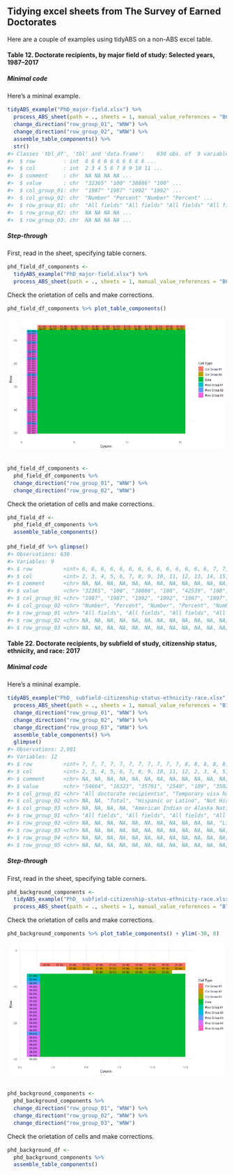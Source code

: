 
<!-- README.md is generated from README.Rmd. Please edit that file -->

## Tidying excel sheets from The Survey of Earned Doctorates

Here are a couple of examples using tidyABS on a non-ABS excel
table.

#### Table 12. Doctorate recipients, by major field of study: Selected years, 1987–2017

##### Minimal code

Here’s a mininal example.

``` r
tidyABS_example("PhD_major-field.xlsx") %>%
  process_ABS_sheet(path = ., sheets = 1, manual_value_references = "B6:O50") %>%
  change_direction("row_group_01", "WNW") %>%
  change_direction("row_group_02", "WNW") %>%
  assemble_table_components() %>%
  str()
#> Classes 'tbl_df', 'tbl' and 'data.frame':    630 obs. of  9 variables:
#>  $ row         : int  6 6 6 6 6 6 6 6 6 6 ...
#>  $ col         : int  2 3 4 5 6 7 8 9 10 11 ...
#>  $ comment     : chr  NA NA NA NA ...
#>  $ value       : chr  "32365" "100" "38886" "100" ...
#>  $ col_group_01: chr  "1987" "1987" "1992" "1992" ...
#>  $ col_group_02: chr  "Number" "Percent" "Number" "Percent" ...
#>  $ row_group_01: chr  "All fields" "All fields" "All fields" "All fields" ...
#>  $ row_group_02: chr  NA NA NA NA ...
#>  $ row_group_03: chr  NA NA NA NA ...
```

##### Step-through

First, read in the sheet, specifying table corners.

``` r
phd_field_df_components <-
  tidyABS_example("PhD_major-field.xlsx") %>%
  process_ABS_sheet(path = ., sheets = 1, manual_value_references = "B6:O50")
```

Check the orietation of cells and make corrections.

``` r
phd_field_df_components %>% plot_table_components()
```

![](US-PhD-data_files/figure-gfm/unnamed-chunk-4-1.png)<!-- -->

``` r

phd_field_df_components <-
  phd_field_df_components %>%
  change_direction("row_group_01", "WNW") %>%
  change_direction("row_group_02", "WNW")
```

Check the orietation of cells and make corrections.

``` r
phd_field_df <-
  phd_field_df_components %>%
  assemble_table_components()

phd_field_df %>% glimpse()
#> Observations: 630
#> Variables: 9
#> $ row          <int> 6, 6, 6, 6, 6, 6, 6, 6, 6, 6, 6, 6, 6, 6, 7, 7, 7...
#> $ col          <int> 2, 3, 4, 5, 6, 7, 8, 9, 10, 11, 12, 13, 14, 15, 2...
#> $ comment      <chr> NA, NA, NA, NA, NA, NA, NA, NA, NA, NA, NA, NA, N...
#> $ value        <chr> "32365", "100", "38886", "100", "42539", "100", "...
#> $ col_group_01 <chr> "1987", "1987", "1992", "1992", "1997", "1997", "...
#> $ col_group_02 <chr> "Number", "Percent", "Number", "Percent", "Number...
#> $ row_group_01 <chr> "All fields", "All fields", "All fields", "All fi...
#> $ row_group_02 <chr> NA, NA, NA, NA, NA, NA, NA, NA, NA, NA, NA, NA, N...
#> $ row_group_03 <chr> NA, NA, NA, NA, NA, NA, NA, NA, NA, NA, NA, NA, N...
```

#### Table 22. Doctorate recipients, by subfield of study, citizenship status, ethnicity, and race: 2017

##### Minimal code

Here’s a mininal
example.

``` r
tidyABS_example("PhD_ subfield-citizenship-status-ethnicity-race.xlsx") %>%
  process_ABS_sheet(path = ., sheets = 1, manual_value_references = "B7:L277") %>%
  change_direction("row_group_01", "WNW") %>%
  change_direction("row_group_02", "WNW") %>%
  change_direction("row_group_03", "WNW") %>%
  assemble_table_components() %>%
  glimpse()
#> Observations: 2,981
#> Variables: 12
#> $ row          <int> 7, 7, 7, 7, 7, 7, 7, 7, 7, 7, 7, 8, 8, 8, 8, 8, 8...
#> $ col          <int> 2, 3, 4, 5, 6, 7, 8, 9, 10, 11, 12, 2, 3, 4, 5, 6...
#> $ comment      <chr> NA, NA, NA, NA, NA, NA, NA, NA, NA, NA, NA, NA, N...
#> $ value        <chr> "54664", "16323", "35791", "2540", "109", "3502",...
#> $ col_group_01 <chr> "All doctorate recipientsa", "Temporary visa hold...
#> $ col_group_02 <chr> NA, NA, "Total", "Hispanic or Latino", "Not Hispa...
#> $ col_group_03 <chr> NA, NA, NA, NA, "American Indian or Alaska Native...
#> $ row_group_01 <chr> "All fields", "All fields", "All fields", "All fi...
#> $ row_group_02 <chr> NA, NA, NA, NA, NA, NA, NA, NA, NA, NA, NA, "Life...
#> $ row_group_03 <chr> NA, NA, NA, NA, NA, NA, NA, NA, NA, NA, NA, NA, N...
#> $ row_group_04 <chr> NA, NA, NA, NA, NA, NA, NA, NA, NA, NA, NA, NA, N...
#> $ row_group_05 <chr> NA, NA, NA, NA, NA, NA, NA, NA, NA, NA, NA, NA, N...
```

##### Step-through

First, read in the sheet, specifying table corners.

``` r
phd_background_components <-
  tidyABS_example("PhD_ subfield-citizenship-status-ethnicity-race.xlsx") %>%
  process_ABS_sheet(path = ., sheets = 1, manual_value_references = "B7:L277")
```

Check the orietation of cells and make corrections.

``` r
phd_background_components %>% plot_table_components() + ylim(-30, 0)
```

![](US-PhD-data_files/figure-gfm/unnamed-chunk-8-1.png)<!-- -->

``` r

phd_background_components <-
  phd_background_components %>%
  change_direction("row_group_01", "WNW") %>%
  change_direction("row_group_02", "WNW") %>%
  change_direction("row_group_03", "WNW")
```

Check the orietation of cells and make corrections.

``` r
phd_background_df <-
  phd_background_components %>%
  assemble_table_components()
```
